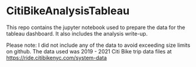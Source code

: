 # CitiBikeAnalysisTableau

This repo contains the jupyter notebook used to prepare the data for the tableau dashboard. It also includes the analysis write-up.

Please note:  I did not include any of the data to avoid exceeding size limits on github.  The data used was 2019 - 2021 Citi Bike trip data files at https://ride.citibikenyc.com/system-data
